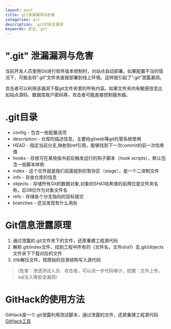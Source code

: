 ```yaml
---
layout: post
title: git泄漏漏洞与危害
categories: git
description: .git的安全漏洞
keywords: 安全, git
---
```



# ".git" 泄漏漏洞与危害
当前开发人员使用Git进行软件版本控制时，对站点自动部署。如果配置不当的情况下，可能会将“.git”文件夹直接部署到线上环境。这样就引起了“.git”泄露漏洞。

攻击者可以利用该漏洞下载git文件夹里的所有内容。如果文件夹内有敏感信息比如站点源码、数据库账户密码等，攻击者可能直接控制服务器。


# .git目录

 - config - 包含一些配置选项
 - description - 仓库的描述信息，主要给gitweb等git托管系统使用
 - HEAD - 指定当前分支,映射到ref引用，能够找到下一次commit的前一次哈希值
 - hooks - 存放可在某些指令前后触发运行的钩子脚本（hook scripts），默认包含一些脚本样例
 - index - 这个文件就是我们前面提到的暂存区（stage），是一个二进制文件
 - info - 存放仓库的信息
 - objects - 存储所有Git的数据对象,对象的SHA1哈希值的前两位是文件夹名称，后38位作为对象文件名
 - refs - 存储各个分支指向的目标提交
 - branches - 还没发现有什么用处


# Git信息泄露原理
1. 通过泄露的.git文件夹下的文件，还原重建工程源代码
2. 解析.git/index文件，找到工程中所有的（文件名，文件sha1）去.git/objects文件夹下下载对应的文件
3. zlib解压文件，按原始的目录结构写入源代码
> (危害：渗透测试人员、攻击者，可以进一步代码审计，挖掘：文件上传，sql注入等安全漏洞）


# GitHack的使用方法
GitHack是一个.git泄露利用测试脚本，通过泄露的文件，还原重建工程源代码
[GitHack工具](https://github.com/WangYihang/GitHacker)

